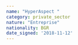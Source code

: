```yaml
---
name: "HyperAspect "
category: private_sector
nature: "Entreprise"
nationality: BGR
date_signed: '2018-11-12'
---
```

    